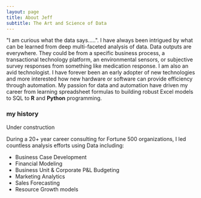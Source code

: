```yaml
---
layout: page
title: About Jeff
subtitle: The Art and Science of Data  
---
```


"I am curious what the data says.....". I have always been intrigued by what can be learned from deep multi-faceted analysis of data. Data outputs are everywhere. They could be from a specific business process, a transactional technology platform, an environmental sensors, or subjective survey responses from something like medication response. I am also an avid technologist. I have forever been an early adopter of new technologies and more interested how new hardware or software can provide efficiency through automation. My passion for data and automation have driven my career from learning spreadsheet formulas to building robust Excel models to SQL to **R** and **Python** programming. 

### my history

Under construction

During a 20+ year career consulting for Fortune 500 organizations, I led countless analysis efforts using Data including:
- Business Case Development
- Financial Modeling
- Business Unit & Corporate P&L Budgeting
- Marketing Analytics
- Sales Forecasting
- Resource Growth models
